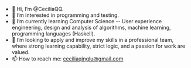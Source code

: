 - 👋 Hi, I’m @CeciliaQQ.
- 👀 I’m interested in programming and testing.
- 🌱 I’m currently learning Computer Science -- User experience engineering, design and analysis of algorithms, machine learning, programming languages (Haskell).
- 💞️ I’m looking to apply and improve my skills in a professional team, where strong learning capability, strict logic, and a passion for work are valued.
- 📫 How to reach me: ceciliaqinglu@gmail.com

<!---
CeciliaQQ/CeciliaQQ is a ✨ special ✨ repository because its `README.md` (this file) appears on your GitHub profile.
You can click the Preview link to take a look at your changes.
--->
